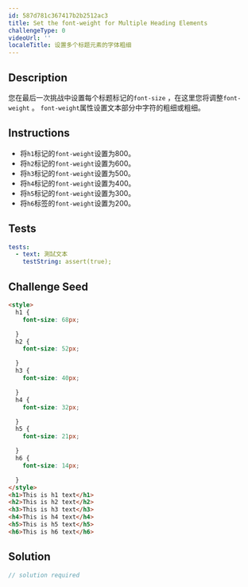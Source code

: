 ```yaml
---
id: 587d781c367417b2b2512ac3
title: Set the font-weight for Multiple Heading Elements
challengeType: 0
videoUrl: ''
localeTitle: 设置多个标题元素的字体粗细
---
```


## Description
<section id="description">您在最后一次挑战中设置每个标题标记的<code>font-size</code> ，在这里您将调整<code>font-weight</code> 。 <code>font-weight</code>属性设置文本部分中字符的粗细或粗细。 </section>

## Instructions
<section id="instructions"><ul><li>将<code>h1</code>标记的<code>font-weight</code>设置为800。 </li><li>将<code>h2</code>标记的<code>font-weight</code>设置为600。 </li><li>将<code>h3</code>标记的<code>font-weight</code>设置为500。 </li><li>将<code>h4</code>标记的<code>font-weight</code>设置为400。 </li><li>将<code>h5</code>标记的<code>font-weight</code>设置为300。 </li><li>将<code>h6</code>标签的<code>font-weight</code>设置为200。 </li></ul></section>

## Tests
<section id='tests'>

```yml
tests:
  - text: 測試文本
    testString: assert(true);

```

</section>

## Challenge Seed
<section id='challengeSeed'>

<div id='html-seed'>

```html
<style>
  h1 {
    font-size: 68px;

  }
  h2 {
    font-size: 52px;

  }
  h3 {
    font-size: 40px;

  }
  h4 {
    font-size: 32px;

  }
  h5 {
    font-size: 21px;

  }
  h6 {
    font-size: 14px;

  }
</style>
<h1>This is h1 text</h1>
<h2>This is h2 text</h2>
<h3>This is h3 text</h3>
<h4>This is h4 text</h4>
<h5>This is h5 text</h5>
<h6>This is h6 text</h6>

```

</div>



</section>

## Solution
<section id='solution'>

```js
// solution required
```
</section>
